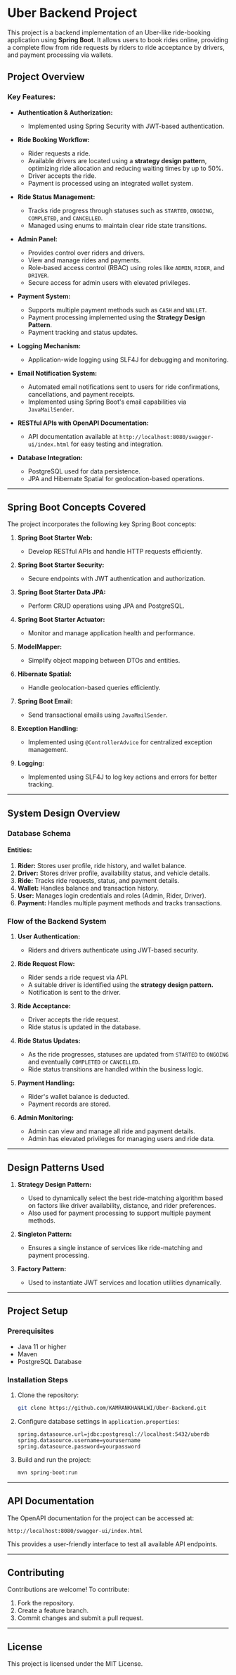 # Uber Backend Project

This project is a backend implementation of an Uber-like ride-booking application using **Spring Boot**. It allows users to book rides online, providing a complete flow from ride requests by riders to ride acceptance by drivers, and payment processing via wallets.

## **Project Overview**

### **Key Features:**
- **Authentication & Authorization:**
  - Implemented using Spring Security with JWT-based authentication.
  
- **Ride Booking Workflow:**
  - Rider requests a ride.
  - Available drivers are located using a **strategy design pattern**, optimizing ride allocation and reducing waiting times by up to 50%.
  - Driver accepts the ride.
  - Payment is processed using an integrated wallet system.
  
- **Ride Status Management:**
  - Tracks ride progress through statuses such as `STARTED`, `ONGOING`, `COMPLETED`, and `CANCELLED`.
  - Managed using enums to maintain clear ride state transitions.
  
- **Admin Panel:**
  - Provides control over riders and drivers.
  - View and manage rides and payments.
  - Role-based access control (RBAC) using roles like `ADMIN`, `RIDER`, and `DRIVER`.
  - Secure access for admin users with elevated privileges.

- **Payment System:**
  - Supports multiple payment methods such as `CASH` and `WALLET`.
  - Payment processing implemented using the **Strategy Design Pattern**.
  - Payment tracking and status updates.

- **Logging Mechanism:**
  - Application-wide logging using SLF4J for debugging and monitoring.

- **Email Notification System:**
  - Automated email notifications sent to users for ride confirmations, cancellations, and payment receipts.
  - Implemented using Spring Boot's email capabilities via `JavaMailSender`.

- **RESTful APIs with OpenAPI Documentation:**
  - API documentation available at `http://localhost:8080/swagger-ui/index.html` for easy testing and integration.

- **Database Integration:**
  - PostgreSQL used for data persistence.
  - JPA and Hibernate Spatial for geolocation-based operations.

---

## **Spring Boot Concepts Covered**

The project incorporates the following key Spring Boot concepts:

1. **Spring Boot Starter Web:**
   - Develop RESTful APIs and handle HTTP requests efficiently.

2. **Spring Boot Starter Security:**
   - Secure endpoints with JWT authentication and authorization.

3. **Spring Boot Starter Data JPA:**
   - Perform CRUD operations using JPA and PostgreSQL.

4. **Spring Boot Starter Actuator:**
   - Monitor and manage application health and performance.

5. **ModelMapper:**
   - Simplify object mapping between DTOs and entities.

6. **Hibernate Spatial:**
   - Handle geolocation-based queries efficiently.

7. **Spring Boot Email:**
   - Send transactional emails using `JavaMailSender`.

8. **Exception Handling:**
   - Implemented using `@ControllerAdvice` for centralized exception management.

9. **Logging:**
   - Implemented using SLF4J to log key actions and errors for better tracking.

---

## **System Design Overview**

### **Database Schema**

#### Entities:
1. **Rider:** Stores user profile, ride history, and wallet balance.
2. **Driver:** Stores driver profile, availability status, and vehicle details.
3. **Ride:** Tracks ride requests, status, and payment details.
4. **Wallet:** Handles balance and transaction history.
5. **User:** Manages login credentials and roles (Admin, Rider, Driver).
6. **Payment:** Handles multiple payment methods and tracks transactions.

### **Flow of the Backend System**

1. **User Authentication:**
   - Riders and drivers authenticate using JWT-based security.

2. **Ride Request Flow:**
   - Rider sends a ride request via API.
   - A suitable driver is identified using the **strategy design pattern.**
   - Notification is sent to the driver.

3. **Ride Acceptance:**
   - Driver accepts the ride request.
   - Ride status is updated in the database.

4. **Ride Status Updates:**
   - As the ride progresses, statuses are updated from `STARTED` to `ONGOING` and eventually `COMPLETED` or `CANCELLED`.
   - Ride status transitions are handled within the business logic.

5. **Payment Handling:**
   - Rider's wallet balance is deducted.
   - Payment records are stored.

6. **Admin Monitoring:**
   - Admin can view and manage all ride and payment details.
   - Admin has elevated privileges for managing users and ride data.

---

## **Design Patterns Used**

1. **Strategy Design Pattern:**
   - Used to dynamically select the best ride-matching algorithm based on factors like driver availability, distance, and rider preferences.
   - Also used for payment processing to support multiple payment methods.

2. **Singleton Pattern:**
   - Ensures a single instance of services like ride-matching and payment processing.

3. **Factory Pattern:**
   - Used to instantiate JWT services and location utilities dynamically.

---

## **Project Setup**

### **Prerequisites**
- Java 11 or higher
- Maven
- PostgreSQL Database

### **Installation Steps**
1. Clone the repository:
   ```bash
   git clone https://github.com/KAMRANKHANALWI/Uber-Backend.git
   ```
2. Configure database settings in `application.properties`:
   ```properties
   spring.datasource.url=jdbc:postgresql://localhost:5432/uberdb
   spring.datasource.username=yourusername
   spring.datasource.password=yourpassword
   ```
3. Build and run the project:
   ```bash
   mvn spring-boot:run
   ```

---

## **API Documentation**

The OpenAPI documentation for the project can be accessed at:
```
http://localhost:8080/swagger-ui/index.html
```
This provides a user-friendly interface to test all available API endpoints.

---

## **Contributing**
Contributions are welcome! To contribute:
1. Fork the repository.
2. Create a feature branch.
3. Commit changes and submit a pull request.

---

## **License**
This project is licensed under the MIT License.



